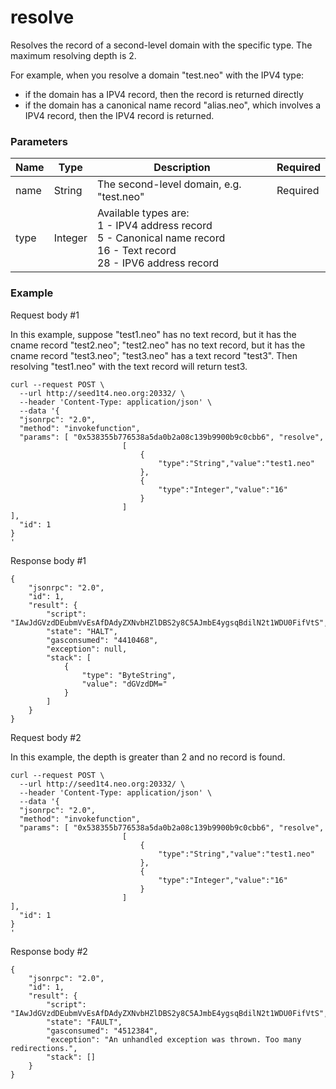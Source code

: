 # resolve

Resolves the record of a second-level domain with the specific type. The maximum resolving depth is 2. 

For example, when you resolve a domain "test.neo" with the IPV4 type:

- if the domain has a IPV4 record, then the record is returned directly 
- if the domain has a canonical name record "alias.neo", which involves a IPV4 record, then the IPV4 record is returned. 



### Parameters

| Name | Type    | Description                                                  | Required |
| :--- | ------- | ------------------------------------------------------------ | -------- |
| name | String  | The second-level domain, e.g. "test.neo"                     | Required |
| type | Integer | Available types are:<br/>1 - IPV4 address record<br/>5 - Canonical name record<br/>16 - Text record<br/>28 - IPV6 address record |          |

### Example

Request body #1

In this example, suppose "test1.neo" has no text record, but it has the cname record "test2.neo"; "test2.neo" has no text record, but it has the cname record "test3.neo"; "test3.neo" has a text record "test3". Then resolving "test1.neo" with the text record will return test3.

```json5
curl --request POST \
  --url http://seed1t4.neo.org:20332/ \
  --header 'Content-Type: application/json' \
  --data '{
  "jsonrpc": "2.0",
  "method": "invokefunction",
  "params": [ "0x538355b776538a5da0b2a08c139b9900b9c0cbb6", "resolve",
                         [
                             {
                                 "type":"String","value":"test1.neo"
                             },
                             {
                                 "type":"Integer","value":"16"
                             }
                         ]
],
  "id": 1
}
'
```

Response body #1

```json5
{
    "jsonrpc": "2.0",
    "id": 1,
    "result": {
        "script": "IAwJdGVzdDEubmVvEsAfDAdyZXNvbHZlDBS2y8C5AJmbE4ygsqBdilN2t1WDU0FifVtS",
        "state": "HALT",
        "gasconsumed": "4410468",
        "exception": null,
        "stack": [
            {
                "type": "ByteString",
                "value": "dGVzdDM="
            }
        ]
    }
}
```

Request body #2

In this example, the depth is greater than 2 and no record is found.

```json5
curl --request POST \
  --url http://seed1t4.neo.org:20332/ \
  --header 'Content-Type: application/json' \
  --data '{
  "jsonrpc": "2.0",
  "method": "invokefunction",
  "params": [ "0x538355b776538a5da0b2a08c139b9900b9c0cbb6", "resolve",
                         [
                             {
                                 "type":"String","value":"test1.neo"
                             },
                             {
                                 "type":"Integer","value":"16"
                             }
                         ]
],
  "id": 1
}
'
```

Response body #2

```json5
{
    "jsonrpc": "2.0",
    "id": 1,
    "result": {
        "script": "IAwJdGVzdDEubmVvEsAfDAdyZXNvbHZlDBS2y8C5AJmbE4ygsqBdilN2t1WDU0FifVtS",
        "state": "FAULT",
        "gasconsumed": "4512384",
        "exception": "An unhandled exception was thrown. Too many redirections.",
        "stack": []
    }
}
```
